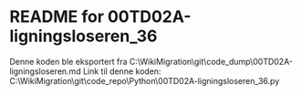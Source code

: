 # README for 00TD02A-ligningsloseren_36
Denne koden ble eksportert fra C:\WikiMigration\git\code_dump\00TD02A-ligningsloseren.md
Link til denne koden: C:\WikiMigration\git\code_repo\Python\00TD02A-ligningsloseren_36.py
